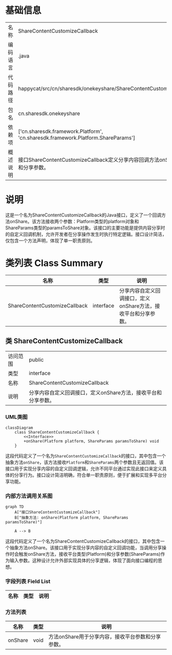 # 基础信息

|      |      |
|------|------|
| 名称 | ShareContentCustomizeCallback |
| 编码语言 | .java |
| 代码路径 | happycat/src/cn/sharesdk/onekeyshare/ShareContentCustomizeCallback.java |
| 包名 | cn.sharesdk.onekeyshare |
| 依赖项 | ['cn.sharesdk.framework.Platform', 'cn.sharesdk.framework.Platform.ShareParams'] |
| 概述说明 | 接口ShareContentCustomizeCallback定义分享内容回调方法onShare，接收平台和分享参数。 |

# 说明

这是一个名为ShareContentCustomizeCallback的Java接口，定义了一个回调方法onShare。该方法接收两个参数：Platform类型的platform对象和ShareParams类型的paramsToShare对象。该接口的主要功能是提供内容分享时的自定义回调机制，允许开发者在分享操作发生时执行特定逻辑。接口设计简洁，仅包含一个方法声明，体现了单一职责原则。

# 类列表 Class Summary

| 名称   | 类型  | 说明 |
|-------|------|-------------|
| ShareContentCustomizeCallback | interface | 分享内容自定义回调接口，定义onShare方法，接收平台和分享参数。 |



## 类 ShareContentCustomizeCallback

|      |      |
|------|------|
| 访问范围 | public |
| 类型 | interface |
| 名称 | ShareContentCustomizeCallback |
| 说明 | 分享内容自定义回调接口，定义onShare方法，接收平台和分享参数。 |


### UML类图

```mermaid
classDiagram
    class ShareContentCustomizeCallback {
        <<Interface>>
        +onShare(Platform platform, ShareParams paramsToShare) void
    }
```

这段代码定义了一个名为`ShareContentCustomizeCallback`的接口，其中包含一个抽象方法`onShare`，该方法接收`Platform`和`ShareParams`两个参数且无返回值。该接口用于实现分享内容的自定义回调逻辑，允许不同平台通过实现此接口来定义具体的分享行为。接口设计简洁明确，符合单一职责原则，便于扩展和实现多平台分享功能。


### 内部方法调用关系图

```mermaid
graph TD
    A["接口ShareContentCustomizeCallback"]
    B["抽象方法: onShare(Platform platform, ShareParams paramsToShare)"]
    
    A --> B
```

这段代码定义了一个名为ShareContentCustomizeCallback的接口，其中包含一个抽象方法onShare。该接口用于实现分享内容的自定义回调功能，当调用分享操作时会触发onShare方法，接收平台类型(Platform)和分享参数(ShareParams)作为输入参数。这种设计允许外部实现具体的分享逻辑，体现了面向接口编程的思想。

### 字段列表 Field List

| 名称  | 类型  | 说明 |
|-------|-------|------|

### 方法列表

| 名称  | 类型  | 说明 |
|-------|-------|------|
| onShare | void | 方法onShare用于分享内容，接收平台参数和分享参数。 |




